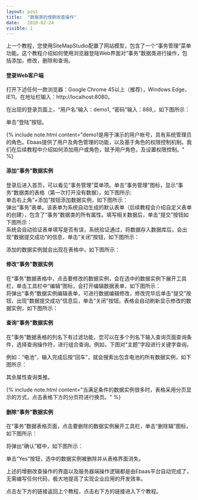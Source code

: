 ```yaml
---
layout: post
title:  "数据类的增删改查操作"
date:   2018-02-24
visible: 1
---
```


上一个教程，您使用SiteMapStudio配置了网站模型，包含了一个“事务管理”菜单功能。这个教程介绍如何使用浏览器登陆Web界面对“事务”数据类进行操作，包括添加，修改，删除和查询。

#### 登录Web客户端
打开下述任何一款浏览器：Google Chrome 45以上（推荐），Windows Edge， IE11。在地址栏输入：http://localhost:8080。

在出现的登录页面上，“用户名”输入：demo1, “密码”输入：888,，如下图所示：

<img src="{{'/assets/img/2018-2-24-登录Web客户端1A.png' | prepend: site.baseurl }}" alt=""><br>
单击“登陆”按钮。

{% include note.html content="demo1是用于演示的用户帐号，具有系统管理员的角色。Ebaas提供了用户及角色管理的功能，以及基于角色的权限控制机制。我们在后续教程中介绍如何添加用户或角色，赋予用户角色，及设置权限控制。" %}

#### 添加“事务”数据实例

登录后进入首页，可以看见“事务管理”菜单项。单击“事务管理”图标，显示“事务”数据类的表格（第一次打开没有数据）。如下图所示:
<img src="{{'/assets/img/2018-2-24-登录Web客户端2A.png' | prepend: site.baseurl }}" alt=""><br>
单击右上角“+添加”按钮添加数据实例，如下图所示：
<img src="{{'/assets/img/2018-2-24-登录Web客户端3A.png' | prepend: site.baseurl }}" alt=""><br>
弹出“事务”表单。该表单为系统自动生成的默认表单（后续教程会介绍自定义表单的创建），包含了“事务”数据类的所有属性。填写相关数据后，单击“提交”按钮如下图所示：
<img src="{{'/assets/img/2018-2-24-登录Web客户端4A.png' | prepend: site.baseurl }}" alt=""><br>
系统会自动验证表单填写是否有误，系统验证通过，将数据存入数据库后，会出现“数据提交成功”的信息，单击“关闭”按钮，如下图所示：

<img src="{{'/assets/img/2018-2-24-登录Web客户端5A.png' | prepend: site.baseurl }}" alt=""><br>
添加的数据实例就会出现在表格中，如下图所示：
<img src="{{'/assets/img/2018-2-24-登录Web客户端6A.png' | prepend: site.baseurl }}" alt=""><br>

#### 修改“事务”数据实例

在“事务”数据表格中，点击要修改的数据实例，会在选中的数据实例下展开工具栏，单击工具栏中“编辑”图标，会打开编辑数据表单，如下图所示：
<img src="{{'/assets/img/2018-2-24-修改事务数据实例1.png' | prepend: site.baseurl }}" alt=""><br>
将弹出“事务”数据实例编辑表单，可进行数据编辑修改，修改完毕后单击“提交”按钮，出现“数据提交成功”信息后，单击“关闭”按钮。表格会自动刷新显示修改的数据实例，如下图所示：
<img src="{{'/assets/img/2018-2-24-修改事务数据实例2.png' | prepend: site.baseurl }}" alt=""><br>

#### 查询“事务”数据实例
在“事务”数据表格的列名下有过滤功能，您可以在多个列名下输入查询页面查询条件，选择查询操作符，进行组合查询。例如，下图对“主题”字段进行关键字查询。

<img src="{{'/assets/img/2018-2-24-查询事务数据实例1.png' | prepend: site.baseurl }}" alt=""><br>
例如：“电池”，输入完成后按“回车”，就会搜索出包含电池的所有数据实例，如下图所示：

<img src="{{'/assets/img/2018-2-24-查询事务数据实例2.png' | prepend: site.baseurl }}" alt=""><br>
其余属性查询类推。

{% include note.html content="当满足条件的数据实例很多时，表格采用分页显示的方式，点击表格下方的分页符进行换页。" %}

#### 删除“事务”数据实例

在“事务”数据表格页面，点击要删除的数据实例展开工具栏，单击“删除辑”图标，如下图所示：

<img src="{{'/assets/img/2018-2-24-删除事务数据实例1.png' | prepend: site.baseurl }}" alt=""><br>
将弹出“确认”框中，如下图所示：

<img src="{{'/assets/img/2018-2-24-删除事务数据实例2.png' | prepend: site.baseurl }}" alt=""><br>
单击“Yes”按钮，选中的数据实例被删除并从表格界面消失。

上述的增删改查操作的界面以及服务器端操作逻辑都是由Ebaas平台自动完成了，无需编写任何代码，极大地提高了实现企业应用的开发效率。

点击左下方的链接返回上个教程，点击右下方的链接进入下个教程。

